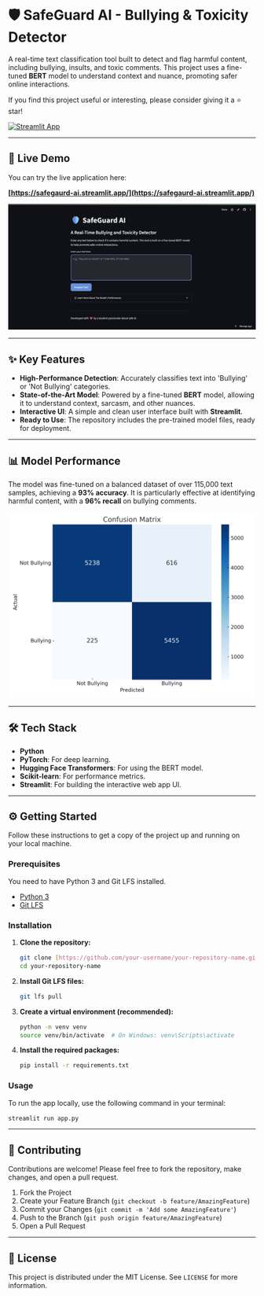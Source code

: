 # 🛡️ SafeGuard AI - Bullying & Toxicity Detector

A real-time text classification tool built to detect and flag harmful content, including bullying, insults, and toxic comments. This project uses a fine-tuned **BERT** model to understand context and nuance, promoting safer online interactions.

If you find this project useful or interesting, please consider giving it a ⭐ star!

[![Streamlit App](https://static.streamlit.io/badges/streamlit_badge_black_white.svg)](https://safegaurd-ai.streamlit.app/)

---
## 🚀 Live Demo

You can try the live application here:

**[https://safegaurd-ai.streamlit.app/](https://safegaurd-ai.streamlit.app/)**

![Project Screenshot](Screenshot.png)

---
## ✨ Key Features

* **High-Performance Detection**: Accurately classifies text into 'Bullying' or 'Not Bullying' categories.
* **State-of-the-Art Model**: Powered by a fine-tuned **BERT** model, allowing it to understand context, sarcasm, and other nuances.
* **Interactive UI**: A simple and clean user interface built with **Streamlit**.
* **Ready to Use**: The repository includes the pre-trained model files, ready for deployment.

---
## 📊 Model Performance

The model was fine-tuned on a balanced dataset of over 115,000 text samples, achieving a **93% accuracy**. It is particularly effective at identifying harmful content, with a **96% recall** on bullying comments.

![Confusion Matrix](confusion_matrix.png)

---
## 🛠️ Tech Stack

* **Python**
* **PyTorch**: For deep learning.
* **Hugging Face Transformers**: For using the BERT model.
* **Scikit-learn**: For performance metrics.
* **Streamlit**: For building the interactive web app UI.

---
## ⚙️ Getting Started

Follow these instructions to get a copy of the project up and running on your local machine.

### Prerequisites

You need to have Python 3 and Git LFS installed.
* [Python 3](https://www.python.org/downloads/)
* [Git LFS](https://git-lfs.github.com)

### Installation

1.  **Clone the repository:**
    ```sh
    git clone [https://github.com/your-username/your-repository-name.git](https://github.com/your-username/your-repository-name.git)
    cd your-repository-name
    ```

2.  **Install Git LFS files:**
    ```sh
    git lfs pull
    ```

3.  **Create a virtual environment (recommended):**
    ```sh
    python -m venv venv
    source venv/bin/activate  # On Windows: venv\Scripts\activate
    ```

4.  **Install the required packages:**
    ```sh
    pip install -r requirements.txt
    ```

### Usage

To run the app locally, use the following command in your terminal:
```sh
streamlit run app.py
```

---
## 🤝 Contributing

Contributions are welcome! Please feel free to fork the repository, make changes, and open a pull request.

1.  Fork the Project
2.  Create your Feature Branch (`git checkout -b feature/AmazingFeature`)
3.  Commit your Changes (`git commit -m 'Add some AmazingFeature'`)
4.  Push to the Branch (`git push origin feature/AmazingFeature`)
5.  Open a Pull Request

---
## 📄 License

This project is distributed under the MIT License. See `LICENSE` for more information.
